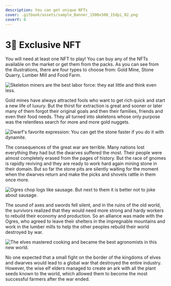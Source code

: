 ```yaml
---
description: You can get unique NFTs
cover: .gitbook/assets/sample_Banner_1500x500_15dpi_02.png
coverY: 0
---
```


# 3⃣ Exclusive NFT

You will need at least one NFT to play! You can buy any of the NFTs available on the market or get them from the packs. As you can see from the illustrations, there are four types to choose from: Gold Mine, Stone Quarry, Lumber Mill and Food Farm.

![Skeleton miners are the best labor force: they eat little and think even less.](<.gitbook/assets/Exclusive NFT\_gold.png>)

Gold mines have always attracted fools who want to get rich quick and start a new life of luxury. But the thirst for extraction is great and sooner or later many of them forgot their original goals and then their families, friends and even their food needs. They all turned into skeletons whose only purpose was the relentless search for more and more gold nuggets.

![Dwarf's favorite expression: You can get the stone faster if you do it with dynamite.](<.gitbook/assets/Exclusive NFT\_stone.png>)

The consequences of the great war are terrible. Many nations lost everything they had but the dwarves suffered the most. Their people were almost completely erased from the pages of history. But the race of gnomes is rapidly reviving and they are ready to work hard again mining stone in their domain. But so far the stone pits are silently waiting for the moment when the dwarves return and make the picks and shovels rattle in them once more.

![Ogres chop logs like sausage. But next to them it is better not to joke about sausage.](<.gitbook/assets/Exclusive NFT\_wood.png>)

The sound of axes and swords fell silent, and in the ruins of the old world, the survivors realized that they would need more strong and hardy workers to rebuild their economy and production. So an alliance was made with the Ogres, who agreed to leave their shelters in the impregnable mountains and work in the lumber mills to help the other peoples rebuild their world destroyed by war.

![The elves mastered cooking and became the best agronomists in this new world.](<.gitbook/assets/Exclusive NFT\_food.png>)

No one expected that a small fight on the border of the kingdoms of elves and dwarves would lead to a global war that destroyed the entire industry. However, the wise elf elders managed to create an ark with all the plant seeds known to the world, which allowed them to become the most successful farmers after the war ended.
